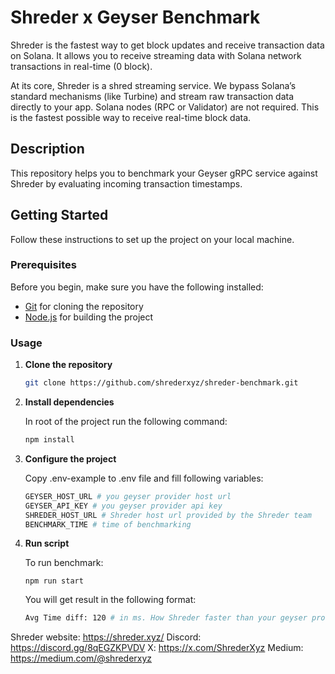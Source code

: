 # Shreder x Geyser Benchmark

Shreder is the fastest way to get block updates and receive transaction data on Solana.
It allows you to receive streaming data with Solana network transactions in real-time (0 block).

At its core, Shreder is a shred streaming service.
We bypass Solana’s standard mechanisms (like Turbine) and stream raw transaction data directly to your app.  Solana nodes (RPC or Validator) are not required.
This is the fastest possible way to receive real-time block data.

## Description

This repository helps you to benchmark your Geyser gRPC service against Shreder by evaluating incoming transaction timestamps.

## Getting Started

Follow these instructions to set up the project on your local machine.

### Prerequisites

Before you begin, make sure you have the following installed:

- [Git](https://git-scm.com/) for cloning the repository
- [Node.js](https://nodejs.org/) for building the project

### Usage
1. **Clone the repository**

    ```bash
    git clone https://github.com/shrederxyz/shreder-benchmark.git
    ```

2.  **Install dependencies**

    In root of the project run the following command:
    ```bash
    npm install
    ```

3. **Configure the project**

    Copy .env-example to .env file and fill following variables:
    ```sh
    GEYSER_HOST_URL # you geyser provider host url
    GEYSER_API_KEY # you geyser provider api key
    SHREDER_HOST_URL # Shreder host url provided by the Shreder team 
    BENCHMARK_TIME # time of benchmarking
    ```

4. **Run script**

    To run benchmark:
    ```bush
    npm run start
    ```
    You will get result in the following format:
    ``` sh
    Avg Time diff: 120 # in ms. How Shreder faster than your geyser provider
    ```

Shreder website: https://shreder.xyz/
Discord: https://discord.gg/8qEGZKPVDV
X: https://x.com/ShrederXyz
Medium: https://medium.com/@shrederxyz

